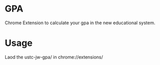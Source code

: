 # GPA
Chrome Extension to calculate your gpa in the new educational system.
# Usage
Laod the ustc-jw-gpa/ in chrome://extensions/

